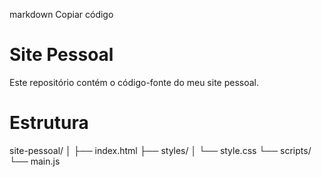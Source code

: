 markdown Copiar código
# Site Pessoal

Este repositório contém o código-fonte do meu site pessoal.

# Estrutura

site-pessoal/
│
├── index.html
├── styles/
│   └── style.css
└── scripts/
    └── main.js
